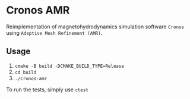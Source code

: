 # Cronos AMR

Reimplementation of magnetohydrodynamics simulation software `Cronos` using
`Adeptive Mesh Refinement (AMR)`.

## Usage

1. `cmake -B build -DCMAKE_BUILD_TYPE=Release`
2. `cd build`
3. `./cronos-amr`

To run the tests, simply use `ctest`
